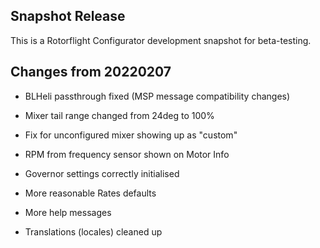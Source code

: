 ## Snapshot Release

This is a Rotorflight Configurator development snapshot for beta-testing.


## Changes from 20220207

- BLHeli passthrough fixed (MSP message compatibility changes)

- Mixer tail range changed from 24deg to 100%

- Fix for unconfigured mixer showing up as "custom"

- RPM from frequency sensor shown on Motor Info

- Governor settings correctly initialised

- More reasonable Rates defaults

- More help messages

- Translations (locales) cleaned up

